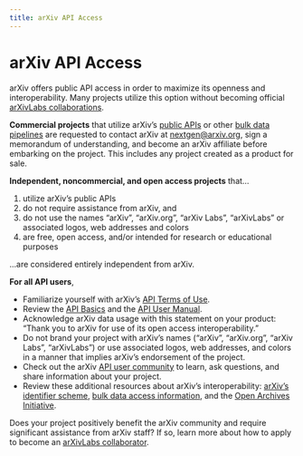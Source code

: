 ```yaml
---
title: arXiv API Access
---
```


# arXiv API Access

arXiv offers public API access in order to maximize its openness and interoperability. Many projects utilize this option without becoming official [arXivLabs collaborations](labs.arxiv.org). 

**Commercial projects** that utilize arXiv’s [public APIs](basics) or other [bulk data pipelines](../bulk_data) are requested to contact arXiv at [nextgen@arxiv.org](mailto:nextgen@arxiv.org), sign a memorandum of understanding, and become an arXiv affiliate before embarking on the project. This includes any project created as a product for sale.

**Independent, noncommercial, and open access projects** that…

1. utilize arXiv’s public APIs 
2. do not require assistance from arXiv, and 
3. do not use the names “arXiv”, “arXiv.org”, “arXiv Labs”, “arXivLabs” or associated logos, web addresses and colors
4. are free, open access, and/or intended for research or educational purposes

...are considered entirely independent from arXiv. 

**For all API users**, 

- Familiarize yourself with arXiv’s [API Terms of Use](tou).
- Review the [API Basics](basics) and the [API User Manual](user-manual). 
- Acknowledge arXiv data usage with this statement on your product: “Thank you to arXiv for use of its open access interoperability.”
- Do not brand your project with arXiv’s names (“arXiv”, “arXiv.org”, “arXiv Labs”, “arXivLabs”) or use associated logos, web addresses, and colors in a manner that implies arXiv’s endorsement of the project.
- Check out the arXiv [API user community](basics#community) to learn, ask questions, and share information about your project. 
- Review these additional resources about arXiv’s interoperability: [arXiv’s identifier scheme](../arxiv_identifier_for_services), [bulk data access information](../bulk_data), and the [Open Archives Initiative](../oa). 

Does your project positively benefit the arXiv community and require significant assistance from arXiv staff? If so, learn more about how to apply to become an [arXivLabs collaborator](https://labs.arxiv.org).
